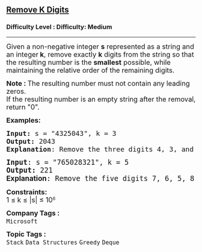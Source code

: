 <h2><a href="https://www.geeksforgeeks.org/problems/remove-k-digits/1">Remove K Digits</a></h2><h3>Difficulty Level : Difficulty: Medium</h3><hr><div class="problems_problem_content__Xm_eO"><p><span style="font-size: 18px;"><span style="font-size: 18px;">Given a non-negative integer </span><strong style="font-size: 18px;">s</strong><span style="font-size: 18px;"> represented as a string and an integer</span><strong style="font-size: 18px;"> k</strong><span style="font-size: 18px;">, remove exactly <strong>k</strong> digits from the string so that the resulting number is the <strong>smallest</strong> possible, while maintaining the relative order of the remaining digits.</span></span></p>
<p><span style="font-size: 18px;"><strong style="font-size: 18px;">Note :&nbsp;</strong></span><span style="font-size: 18px;">The resulting number must not contain any leading zeros.</span><br><span style="font-size: 18px;">If the resulting number is an empty string after the removal, return "0".</span></p>
<p><span style="font-size: 18px;"><strong>Examples:</strong></span></p>
<pre><span style="font-size: 18px;"><strong>Input:</strong> s<strong> </strong>=<strong> </strong>"4325043",<strong> </strong>k = 3
<strong>Output:</strong> 2043
<strong>Explanation</strong>: Remove the three digits 4, 3, and 5 to form the new number "2043" which is smallest among all possible removal.</span>
</pre>
<pre><span style="font-size: 18px;"><span style="font-size: 14pt;"><strong>Input</strong>: s = "765028321", k = 5<br></span></span><span style="font-size: 18px;"><span style="font-size: 14pt;"><strong>Output:</strong> 221
<strong><span style="font-family: -apple-system, BlinkMacSystemFont, 'Segoe UI', Roboto, Oxygen, Ubuntu, Cantarell, 'Open Sans', 'Helvetica Neue', sans-serif;">Explanation</span></strong>: Remove the five digits 7, 6, 5, 8 and 3 to form the new number "0221"</span>. Since we are not supposed to keep leading 0s, we get "221".</span></pre>
<p><span style="font-size: 18px;"><strong>Constraints:</strong><br>1 ≤ k </span><span style="font-size: 18px;">≤ </span><span style="font-size: 18px;">|s| ≤ 10</span><sup>6</sup></p></div><p><span style=font-size:18px><strong>Company Tags : </strong><br><code>Microsoft</code>&nbsp;<br><p><span style=font-size:18px><strong>Topic Tags : </strong><br><code>Stack</code>&nbsp;<code>Data Structures</code>&nbsp;<code>Greedy</code>&nbsp;<code>Deque</code>&nbsp;